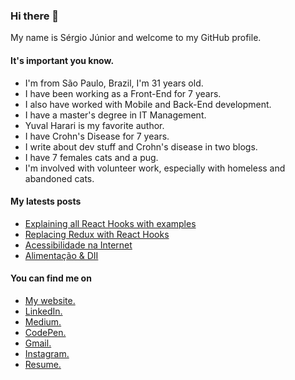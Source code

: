 ### Hi there 👋

My name is Sérgio Júnior and welcome to my GitHub profile.

#### It's important you know.

- I'm from São Paulo, Brazil, I'm 31 years old.
- I have been working as a Front-End for 7 years.
- I also have worked with Mobile and Back-End development.
- I have a master's degree in IT Management.
- Yuval Harari is my favorite author.
- I have Crohn's Disease for 7 years.
- I write about dev stuff and Crohn's disease in two blogs.
- I have 7 females cats and a pug.
- I'm involved with volunteer work, especially with homeless and abandoned cats.

#### My latests posts

- [Explaining all React Hooks with examples](https://www.sergiojunior.com.br/en/explaining-all-react-hooks-with-examples)
- [Replacing Redux with React Hooks](https://sergiojunior.com.br/en/replacing-redux-with-react-hooks)
- [Acessibilidade na Internet](https://medium.com/d3-estudio/acessibilidade-na-internet-40b7c11f3b1a)
- [Alimentação & DII](https://diariodeumcrohnista.com.br/alimentacao-dii/)

#### You can find me on

- [My website.](https://sergiojunior.com.br)
- [LinkedIn.](https://www.linkedin.com/in/sergioamjr/)
- [Medium.](https://medium.com/@sergioamjr91)
- [CodePen.](https://github.com/Sergioamjr/)
- [Gmail.](mailto:sergioamjr91@gmail.com)
- [Instagram.](https://www.instagram.com/sergioamjr_/)
- [Resume.](https://www.notion.so/Resume-bdf5ceb3744c4dc5ab2d74c14deaa204)


<!--
**Sergioamjr/Sergioamjr** is a ✨ _special_ ✨ repository because its `README.md` (this file) appears on your GitHub profile.

Here are some ideas to get you started:

- 🔭 I’m currently working on ...
- 🌱 I’m currently learning ...
- 👯 I’m looking to collaborate on ...
- 🤔 I’m looking for help with ...
- 💬 Ask me about ...
- 📫 How to reach me: ...
- 😄 Pronouns: ...
- ⚡ Fun fact: ...
-->
